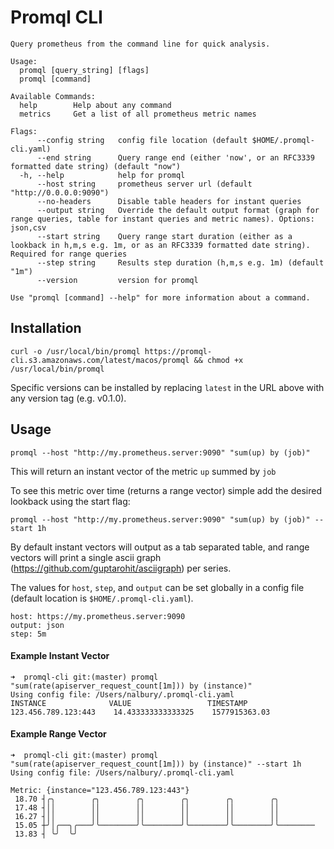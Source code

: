 # Promql CLI
```
Query prometheus from the command line for quick analysis.

Usage:
  promql [query_string] [flags]
  promql [command]

Available Commands:
  help        Help about any command
  metrics     Get a list of all prometheus metric names

Flags:
      --config string   config file location (default $HOME/.promql-cli.yaml)
      --end string      Query range end (either 'now', or an RFC3339 formatted date string) (default "now")
  -h, --help            help for promql
      --host string     prometheus server url (default "http://0.0.0.0:9090")
      --no-headers      Disable table headers for instant queries
      --output string   Override the default output format (graph for range queries, table for instant queries and metric names). Options: json,csv
      --start string    Query range start duration (either as a lookback in h,m,s e.g. 1m, or as an RFC3339 formatted date string). Required for range queries
      --step string     Results step duration (h,m,s e.g. 1m) (default "1m")
      --version         version for promql

Use "promql [command] --help" for more information about a command.
```

## Installation
```
curl -o /usr/local/bin/promql https://promql-cli.s3.amazonaws.com/latest/macos/promql && chmod +x /usr/local/bin/promql
```

Specific versions can be installed by replacing `latest` in the URL above with any version tag (e.g. v0.1.0).

## Usage
```
promql --host "http://my.prometheus.server:9090" "sum(up) by (job)"
```

This will return an instant vector of the metric `up` summed by `job`

To see this metric over time (returns a range vector) simple add the desired lookback using the start flag:
```
promql --host "http://my.prometheus.server:9090" "sum(up) by (job)" --start 1h
```

By default instant vectors will output as a tab separated table, and range vectors will print a single ascii graph (https://github.com/guptarohit/asciigraph) per series.

The values for `host`, `step`, and `output` can be set globally in a config file (default location is `$HOME/.promql-cli.yaml`). 
```
host: https://my.prometheus.server:9090
output: json
step: 5m
```

#### Example Instant Vector
```
➜  promql-cli git:(master) promql "sum(rate(apiserver_request_count[1m])) by (instance)"                                                                            
Using config file: /Users/nalbury/.promql-cli.yaml
INSTANCE              VALUE                 TIMESTAMP
123.456.789.123:443    14.433333333333325    1577915363.03
```

#### Example Range Vector
```
➜  promql-cli git:(master) promql "sum(rate(apiserver_request_count[1m])) by (instance)" --start 1h                                                                 
Using config file: /Users/nalbury/.promql-cli.yaml

Metric: {instance="123.456.789.123:443"}
 18.70 ┤╭╮        ╭╮        ╭╮        ╭╮        ╭╮        ╭╮         
 17.48 ┤││        ││        ││        ││        ││        ││         
 16.27 ┤││        ││        ││        ││        ││        ││         
 15.05 ┼╯│╭──╮╭───╯╰────────╯╰────────╯╰────────╯╰────────╯╰──────── 
 13.83 ┤ ╰╯  ╰╯                                                      

```
